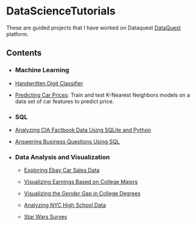 # DataScienceTutorials

These are guided projects that I have worked on  Dataquest [DataQuest](http://www.dataquest.io) platform. 

## Contents

- ### Machine Learning

- [Handwritten Digit Classifier](https://github.com/MohFarahani/DataScienceTutorials/blob/main/Machine_Learning/HandwrittenDigitClassifier.ipynb)

- [Predicting Car Prices](https://github.com/MohFarahani/DataScienceTutorials/blob/main/Machine_Learning/Predicting_Car_Prices.ipynb): Train and test K-Nearest Neighbors models on a data set of car features to predict price.

- ### SQL

- [Analyzing CIA Factbook Data Using SQLite and Python](https://github.com/MohFarahani/DataScienceTutorials/blob/main/SQL/Analyzing_CIA_Factbook_Data.ipynb)

- [Answering Business Questions Using SQL](https://github.com/MohFarahani/DataScienceTutorials/blob/main/SQL/Answering_Business_Questions_using_SQL.ipynb)

- ### Data Analysis and Visualization

  - [Exploring Ebay Car Sales Data](https://github.com/MohFarahani/DataScienceTutorials/blob/main/Data_Analysis_and_Visualization/Exploring_Ebay_Car_Sales_Data.ipynb)

  - [Visualizing Earnings Based on College Majors](https://github.com/MohFarahani/DataScienceTutorials/blob/main/Data_Analysis_and_Visualization/Visualizing_Earnings_Based_On_College_Majors.ipynb)

  - [Visualizing the Gender Gap in College Degrees](https://github.com/MohFarahani/DataScienceTutorials/blob/main/Data_Analysis_and_Visualization/Visualizing_The_Gender_Gap_In_College_Degrees.ipynb)

  - [Analyzing NYC High School Data](https://github.com/MohFarahani/DataScienceTutorials/blob/main/Data_Analysis_and_Visualization/Analyzing_NYC_High_School_Data.ipynb)

  - [Star Wars Survey](https://github.com/MohFarahani/DataScienceTutorials/blob/main/Data_Analysis_and_Visualization/Star_Wars_Survey.ipynb)


